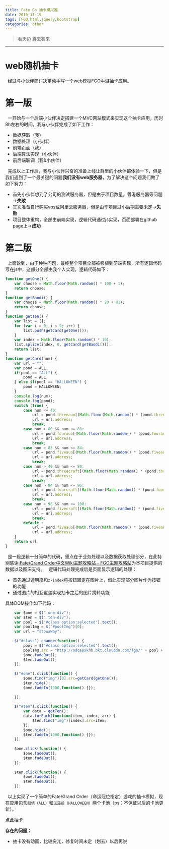 ```yaml
---
title: Fate Go 抽卡模拟器
date: 2016-11-19
tags: [FGO,html,jquery,bootstrap]
categories: other
---
```

> 看天边 霾去雾来

***
# web随机抽卡
&nbsp;&nbsp;经过与小伙伴商讨决定动手写一个web模拟FGO手游抽卡应用。

# 第一版
&nbsp;&nbsp;一开始与一个后端小伙伴决定搭建一个MVC网站模式来实现这个抽卡应用，历时8h左右的时间，我与小伙伴完成了如下工作：

* 数据获取（我）
* 数据处理（小伙伴）
* 前端页面（我）
* 后端算法实现（小伙伴）
* 前后端联调（我&小伙伴）

&nbsp;&nbsp;完成以上工作后，我与小伙伴兴奋的准备上线让群里的小伙伴都体验一下，但是我们遇到了一个最关键的问题**我们没有web服务器**，为了解决这个问题我们做了如下努力：

* 首先小伙伴想到了公司的测试服务器，但是由于项目数量，香港服务器等问题→**失败**
* 其次准备自行购买vps或阿里云服务器，但是由于项目过小后期需要未定→**失败**
* 项目整体重构，全部由前端实现，逻辑代码通过js实现，页面部署在github page上→**成功**

# 第二版
&nbsp;&nbsp;上面说到，由于种种问题，最终整个项目全部被移植到前端实现，所有逻辑代码写在js中，这部分全部由我个人实现，逻辑代码如下：

```js
function getOne() {
    var choose = Math.floor(Math.random() * 100 + 1);
	return choose;
}
function getBaodi() {
	var choose = Math.floor(Math.random() * 20 + 81);
	return choose;
}
function getTen() {
	var list = [];
	for (var i = 0; i < 9; i++) {
		list.push(getCard(getOne()));
	}
	var index = Math.floor(Math.random() * 10);
	list.splice(index, 0, getCard(getBaodi()));
	return list;
}
function getCard(num) {
	var url = "";
	var pond = ALL;
	if(pool == "ALL") {
		pond = ALL;
	} else if(pool == "HALLOWEEN") {
		pond = HALLOWEEN;
	}
	console.log(num);
	console.log(pond);
	switch (true) {
		case num <= 40:
			url = pond.threeauo[(Math.floor(Math.random() * (pond.threeauo.length)))];
			url = url.address;
			break;
		case num > 80 && num <= 83:
			url = pond.fourauo[(Math.floor(Math.random() * (pond.fourauo.length)))];
			url = url.address;
			break;
		case num > 83 && num <= 84:
			url = pond.fiveauo[(Math.floor(Math.random() * (pond.fiveauo.length)))];
			url = url.address;
			break;
		case num > 40 && num <= 80:
			url = pond.threecraft[(Math.floor(Math.random() * (pond.threecraft.length)))];
			url = url.address;
			break;
		case num > 84 && num <= 96:
			url = pond.fourcraft[(Math.floor(Math.random() * (pond.fourcraft.length)))];
			url = url.address;
			break;
		case num > 96 && num <= 100:
			url = pond.fivecraft[(Math.floor(Math.random() * (pond.fivecraft.length)))];
			url = url.address;
			break;
		default :
			url = pond.fiveauo[(Math.floor(Math.random() * (pond.fiveauo.length)))];
			url = url.address;
	}
	return url;
}
```

&nbsp;&nbsp;是一段逻辑十分简单的代码，重点在于业务处理以及数据获取处理部分，在此特别感谢[·Fate/Grand Order中文Wiki主题攻略站 - FGO主题攻略站](https://github.com/ecomfe/echarts)为本项目提供的数据以及图床支持。
&nbsp;&nbsp;逻辑代码处理完成后是页面显示逻辑的处理：

* 首先通过透明度和`z-index`将按钮固定在图片上，借此实现部分图片作为按钮的功能
* 通过图片的相互覆盖实现抽卡之后的图片跳转功能

具体DOM操作如下代码：
```js
    var $one = $(".one-div");
    var $ten = $(".ten-div");
	var pool = $("#class option:selected").text();
	var poolImg = $("#poolImg")[0];
	var url = "stowaway";
    
	$("#class").change(function() {
		pool = $("#class option:selected").text();
		poolImg.src = "http://odqa8xkhb.bkt.clouddn.com/fgo/" + pool + ".jpg";
		$one.fadeOut();
		$ten.fadeOut();
	});
    
	$("#one").click(function() {
		$one.find("img")[0].src=getCard(getOne());
		$ten.hide();
		$one.fadeIn(1000,function() {});
		
	});
    
	$("#ten").click(function() {
		var data = getTen();
	 	data.forEach(function(item, index, arr) {
	 		$ten.find("img")[index].src=item;
	 	});
	 	$one.hide();
		$ten.fadeIn(1000,function() {});
	});
    
	$one.click(function() {
		$one.fadeOut();
		$ten.fadeOut();
	});
    
	$ten.click(function() {
		$one.fadeOut();
		$ten.fadeOut();
	});
```
&nbsp;&nbsp;以上实现了一个简单的Fate/Grand Order（命运冠位指定）游戏的抽卡模拟，现在应用包含`剧情（ALL）`和`玉藻前（HALLOWEEN）`两个卡池（ps：不保证以后的卡池更新）。

[点此抽卡](https://lfy55.github.io/myStatic/stowaway.html)

**存在的问题：**

* 抽卡没有动画，比较突兀，修复时间未定（划去）以后再说